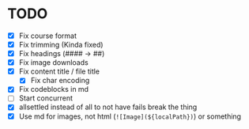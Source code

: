 # TODO

- [x] Fix course format
- [x] Fix trimming (Kinda fixed)
- [x] Fix headings (#### -> ##)
- [x] Fix image downloads
- [x] Fix content title / file title
  - [x] Fix char encoding
- [x] Fix codeblocks in md
- [ ] Start concurrent
- [x] allsettled instead of all to not have fails break the thing
- [x] Use md for images, not html (`![Image](${localPath})`) or something
